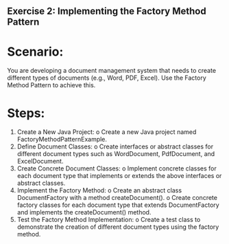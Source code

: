 ## Exercise 2: Implementing the Factory Method Pattern

# Scenario: 
You are developing a document management system that needs to create different types of documents (e.g., Word, PDF, Excel). Use the Factory Method Pattern to achieve this.

# Steps:
1.	Create a New Java Project:
o	Create a new Java project named FactoryMethodPatternExample.
2.	Define Document Classes:
o	Create interfaces or abstract classes for different document types such as WordDocument, PdfDocument, and ExcelDocument.
3.	Create Concrete Document Classes:
o	Implement concrete classes for each document type that implements or extends the above interfaces or abstract classes.
4.	Implement the Factory Method:
o	Create an abstract class DocumentFactory with a method createDocument().
o	Create concrete factory classes for each document type that extends DocumentFactory and implements the createDocument() method.
5.	Test the Factory Method Implementation:
o	Create a test class to demonstrate the creation of different document types using the factory method.
